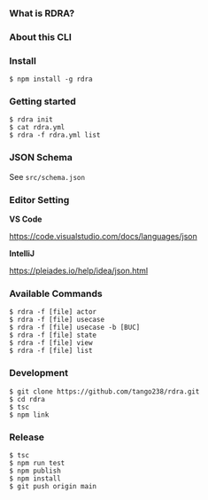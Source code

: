 ### What is RDRA?

### About this CLI

### Install
```shell
$ npm install -g rdra
```

### Getting started

```shell
$ rdra init
$ cat rdra.yml
$ rdra -f rdra.yml list
```

### JSON Schema

See `src/schema.json`

### Editor Setting
**VS Code**

https://code.visualstudio.com/docs/languages/json

**IntelliJ**

https://pleiades.io/help/idea/json.html

### Available Commands
```shell
$ rdra -f [file] actor
$ rdra -f [file] usecase
$ rdra -f [file] usecase -b [BUC]
$ rdra -f [file] state
$ rdra -f [file] view
$ rdra -f [file] list
```


### Development

```shell
$ git clone https://github.com/tango238/rdra.git
$ cd rdra
$ tsc
$ npm link
```

### Release

```shell
$ tsc
$ npm run test
$ npm publish
$ npm install
$ git push origin main
```